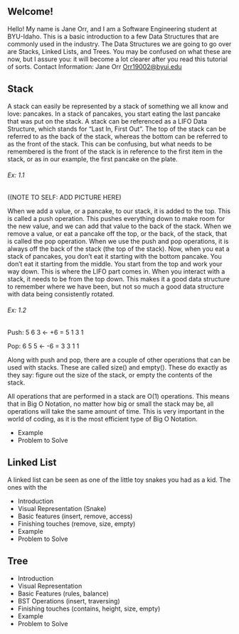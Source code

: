 ## Welcome!
Hello! My name is Jane Orr, and I am a Software Engineering student at BYU-Idaho. This is a basic introduction to a few Data Structures that are commonly used in the industry. The Data Structures we are going to go over are Stacks, Linked Lists, and Trees. You may be confused on what these are now, but I assure you: it will become a lot clearer after you read this tutorial of sorts.
Contact Information:
Jane Orr
Orr19002@byui.edu

## Stack
A stack can easily be represented by a stack of something we all know and love: pancakes. 
  In a stack of pancakes, you start eating the last pancake that was put on the stack. A stack can be referenced as a LIFO Data Structure, which stands for 
  “Last In, First Out”. The top of the stack can be referred to as the back of the stack, whereas the bottom can be referred to as the front of the stack. 
  This can be confusing, but what needs to be remembered is the front of the stack is in reference to the first item in the stack, or as in our example, 
  the first pancake on the plate. 

###### Ex: 1.1
 ((NOTE TO SELF: ADD PICTURE HERE)

When we add a value, or a pancake, to our stack, it is added to the top. This is called a push operation. This pushes everything down to make room for 
  the new value, and we can add that value to the back of the stack. When we remove a value, or eat a pancake off the top, or the back, of the stack, 
  that is called the pop operation. When we use the push and pop operations, it is always off the back of the stack (the top of the stack).
Now, when you eat a stack of pancakes, you don’t eat it starting with the bottom pancake. You don’t eat it starting from the middle. 
  You start from the top and work your way down. This is where the LIFO part comes in. When you interact with a stack, 
  it needs to be from the top down. This makes it a good data structure to remember where we have been, but not so much a good 
  data structure with data being consistently rotated.

###### Ex: 1.2
Push: 
5								    6
3		<-		+6		=		    5
1								    3
								    1

Pop:
6								    5
5		<-		-6		=		    3
3								    1
1								

Along with push and pop, there are a couple of other operations that can be used with stacks. These are called size() and empty(). 
  These do exactly as they say: figure out the size of the stack, or empty the contents of the stack. 
  
All operations that are performed in a stack are O(1) operations. This means that in Big O Notation, no matter how big or small the
  stack may be, all operations will take the same amount of time. This is very important in the world of coding, as it is the most
  efficient type of Big O Notation.
  
-	Example
-	Problem to Solve

## Linked List

A linked list can be seen as one of the little toy snakes you had as a kid. The ones with the 
-	Introduction
-	Visual Representation (Snake)
-	Basic features (insert, remove, access)
-	Finishing touches (remove, size, empty)
-	Example
-	Problem to Solve

## Tree
-	Introduction
-	Visual Representation
-	Basic Features (rules, balance)
-	BST Operations (insert, traversing)
-	Finishing touches (contains, height, size, empty)
-	Example
-	Problem to Solve
